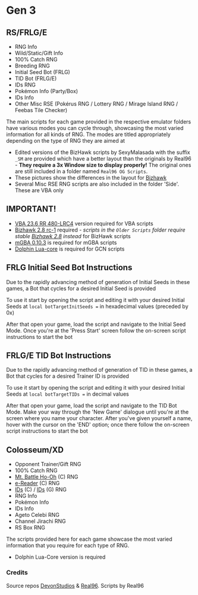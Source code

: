 # Gen 3
## RS/FRLG/E
* RNG Info
* Wild/Static/Gift Info
* 100% Catch RNG
* Breeding RNG
* Initial Seed Bot (FRLG)
* TID Bot (FRLG/E)
* IDs RNG
* Pokémon Info (Party/Box)
* IDs Info
* Other Misc RSE (Pokérus RNG / Lottery RNG / Mirage Island RNG / Feebas Tile Checker)

The main scripts for each game provided in the respective emulator folders have various modes you can cycle through, showcasing the most varied information for all kinds of RNG. The modes are titled appropriately depending on the type of RNG they are aimed at
* Edited versions of the BizHawk scripts by SexyMalasada with the suffix `_SM` are provided which have a better layout than the originals by Real96 - **They require a 3x Window size to display properly!** The original ones are still included in a folder named `Real96 OG Scripts`. 
* These pictures show the differences in the layout for [Bizhawk](https://github.com/SexyMalasada/PokeRNG-LuaScripts/blob/main/GEN%203/BizHawk/G3BizhawkLayout.png)
* Several Misc RSE RNG scripts are also included in the folder 'Side'. These are VBA only

## IMPORTANT!
* [VBA 23.6 RR 480-LRC4](https://github.com/TASEmulators/vba-rerecording/releases/tag/480LRC4) version required for VBA scripts
* [Bizhawk 2.8 rc-1](https://github.com/TASEmulators/BizHawk/releases/tag/2.8-rc1) required - _scripts in the `Older Scripts` folder require stable [Bizhawk 2.8](https://github.com/TASEmulators/BizHawk/releases/tag/2.8) instead_ for BizHawk scripts
* [mGBA 0.10.3](https://mgba.io/downloads.html) is required for mGBA scripts
* [Dolphin Lua-core](https://github.com/Real96/Dolphin-Lua-Core) is required for GCN scripts

## FRLG Initial Seed Bot Instructions
Due to the rapidly advancing method of generation of Initial Seeds in these games, a Bot that cycles for a desired Initial Seed is provided

To use it start by opening the script and editing it with your desired Initial Seeds at ``local botTargetInitSeeds =`` in hexadecimal values (preceded by 0x)

After that open your game, load the script and navigate to the Initial Seed Mode. Once you're at the 'Press Start' screen follow the on-screen script instructions to start the bot

## FRLG/E TID Bot Instructions
Due to the rapidly advancing method of generation of TID in these games, a Bot that cycles for a desired Trainer ID is provided

To use it start by opening the script and editing it with your desired Initial Seeds at ``local botTargetTIDs =`` in decimal values

After that open your game, load the script and navigate to the TID Bot Mode. Make your way through the 'New Game' dialogue until you're at the screen where you name your character. After you've given yourself a name, hover with the cursor on the 'END' option; once there follow the on-screen script instructions to start the bot


## Colosseum/XD
* Opponent Trainer/Gift RNG
* 100% Catch RNG
* [Mt. Battle Ho-Oh](https://devonstudios.it/2021/05/22/colosseum-mt-battle-ho-oh/) (C) RNG
* [e-Reader](https://devonstudios.it/2021/04/29/colosseum-e-reader-shadows/) (C) RNG
* [IDs](https://devonstudios.it/2021/03/17/colosseum-ids/) (C) / [IDs](https://devonstudios.it/2021/05/30/xd-ids/) (G) RNG
* RNG Info
* Pokémon Info
* IDs Info
* Ageto Celebi RNG
* Channel Jirachi RNG
* RS Box RNG

The scripts provided here for each game showcase the most varied information that you require for each type of RNG.
* Dolphin Lua-Core version is required

### Credits
Source repos [DevonStudios](https://github.com/DevonStudios/LuaScripts/tree/main/Gen%203) &amp; [Real96](https://github.com/Real96/PokeLua/tree/main/Gen%203). Scripts by Real96